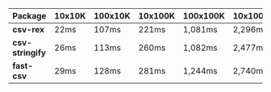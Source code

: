 | Package | 10x10K | 100x10K | 10x100K | 100x100K | 10x1000K 
|---------|---|---|---|---|---
| **csv-rex** | 22ms | 107ms | 221ms | 1,081ms | 2,296ms 
| **csv-stringify** | 26ms | 113ms | 260ms | 1,082ms | 2,477ms 
| **fast-csv** | 29ms | 128ms | 281ms | 1,244ms | 2,740ms 
